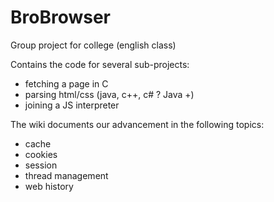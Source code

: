 # BroBrowser
Group project for college (english class)

Contains the code for several sub-projects:


- fetching a page in C
- parsing html/css (java, c++, c# ? Java +)
- joining a JS interpreter

The wiki documents our advancement in the following topics:

- cache
- cookies
- session
- thread management
- web history
